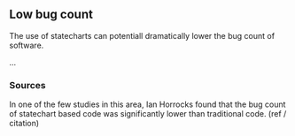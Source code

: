 ## Low bug count

The use of statecharts can potentiall dramatically lower the bug count of software.

...

### Sources

In one of the few studies in this area, Ian Horrocks found that the bug count of statechart based code was significantly lower than traditional code.  (ref / citation)
